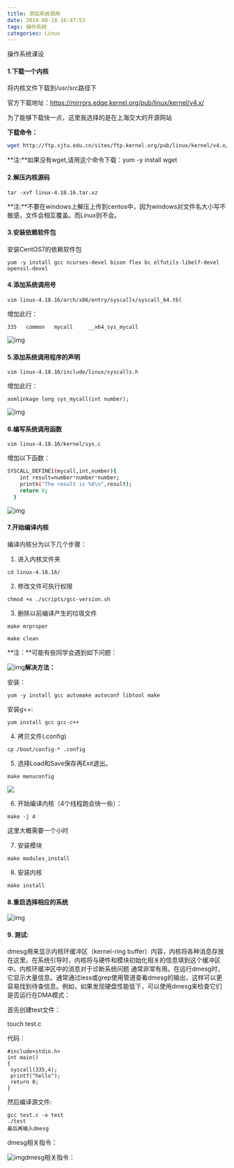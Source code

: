 ```yaml
---
title: 添加系统调用
date: 2019-08-18 16:47:53
tags: 操作系统
categories: Linux
---
```


操作系统课设

<!--more-->

#### 1.下载一个内核

将内核文件下载到/usr/src路径下

官方下载地址：https://mirrors.edge.kernel.org/pub/linux/kernel/v4.x/

 

为了能够下载快一点，这里我选择的是在上海交大的开源网站

**下载命令：**

```bash
wget http://ftp.sjtu.edu.cn/sites/ftp.kernel.org/pub/linux/kernel/v4.x/linux-4.18.16.tar.xz
```

 

**注:**如果没有wget,请用这个命令下载：yum -y install wget

 

#### 2.解压内核源码

`tar -xvf linux-4.18.16.tar.xz`

 

**注:**不要在windows上解压上传到centos中，因为windows对文件名大小写不敏感，文件会相互覆盖。而Linux则不会。

 

#### 3.安装依赖软件包

安装CentOS7的依赖软件包

```
yum -y install gcc ncurses-devel bison flex bc elfutils-libelf-devel openssl-devel
```



#### 4.添加系统调用号

`vim linux-4.18.16/arch/x86/entry/syscalls/syscall_64.tbl`

 

增加此行：

`335   common   mycall     __x64_sys_mycall`

![img](/images/2018081801.png)

#### 5.添加系统调用程序的声明

`vim linux-4.18.16/include/linux/syscalls.h`

 

增加此行：

`asmlinkage long sys_mycall(int number);`

 

![img](/images/2018081802.png) 

#### 6.编写系统调用函数

`vim linux-4.18.16/kernel/sys.c`

 

增加以下函数：

```bash
SYSCALL_DEFINE1(mycall,int,number){
	int result=number*number*number;
	printk("The result is %d\n",result);
	return 0;
  }
```

 

![img](/images/2018081803.png) 

#### 7.开始编译内核

编译内核分为以下几个步骤：

1)    进入内核文件夹

`cd linux-4.18.16/  `

 

2)    修改文件可执行权限

`chmod +x ./scripts/gcc-version.sh  `

 

3)    删除以前编译产生的垃圾文件

`make mrproper`

`make clean`

 

**注：**可能有些同学会遇到如下问题：

![img](/images/2018081804.png)**解决方法：**

安装：

`yum -y install gcc automake autoconf libtool make`

安装g++:

`yum install gcc gcc-c++`

 

4)    拷贝文件(.config)

`cp /boot/config-* .config` 

 

5)    选择Load和Save保存再Exit退出。

`make menuconfig`      

 

![](/images/2018081805.png) 

 

6)    开始编译内核（4个线程跑会快一些）：

`make -j 4`  

这里大概需要一个小时

 

7)    安装模块

`make modules_install`     

 

8)    安装内核

`make install`         

 

 

#### 8.重启选择相应的系统

![img](/images/2018081806.png) 

 

####  9. 测试:

dmesg用来显示内核环缓冲区（kernel-ring buffer）内容，内核将各种消息存放在这里。在系统引导时，内核将与硬件和模块初始化相关的信息填到这个缓冲区中。内核环缓冲区中的消息对于诊断系统问题 通常非常有用。在运行dmesg时，它显示大量信息。通常通过less或grep使用管道查看dmesg的输出，这样可以更容易找到待查信息。例如，如果发现硬盘性能低下，可以使用dmesg来检查它们是否运行在DMA模式：

 

首先创建test文件：

touch test.c

代码：

```
#include<stdio.h>
int main()
{
 syscall(335,4);
 printf("hello");
 return 0;
}
```

 

然后编译源文件:

```
gcc test.c -o test
./test
最后再输入dmesg
```



dmesg相关指令：

![img](/images/2018081807.png)dmesg相关指令：

